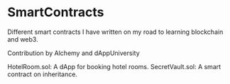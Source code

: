 # SmartContracts
Different smart contracts I have written on my road to learning blockchain and web3.

Contribution by Alchemy and dAppUniversity

HotelRoom.sol: A dApp for booking hotel rooms.
SecretVault.sol: A smart contract on inheritance.
